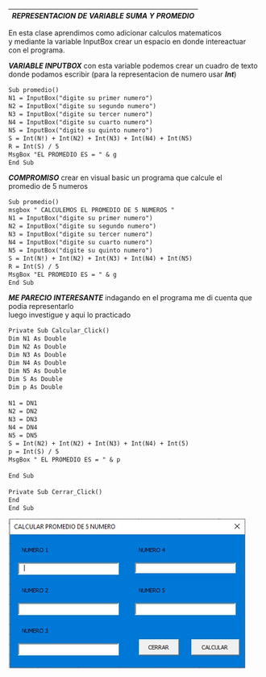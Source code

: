 | ***REPRESENTACION DE VARIABLE SUMA Y PROMEDIO*** |
| --------------------------------------------------------- |

En esta clase aprendimos como adicionar calculos matematicos<br>
y mediante la variable InputBox crear un espacio en donde intereactuar<br>
con el programa.

 ***VARIABLE INPUTBOX*** con esta variable podemos crear un cuadro de texto<br>
 donde podamos escribir (para la representacion de numero usar ***Int***)
```
Sub promedio()
N1 = InputBox("digite su primer numero")
N2 = InputBox("digite su segundo numero")
N3 = InputBox("digite su tercer numero")
N4 = InputBox("digite su cuarto numero")
N5 = InputBox("digite su quinto numero")
S = Int(N!) + Int(N2) + Int(N3) + Int(N4) + Int(N5)
R = Int(S) / 5
MsgBox "EL PROMEDIO ES = " & g
End Sub
```

  ***COMPROMISO*** crear en visual basic un programa que calcule el<br>
  promedio de 5 numeros

```
Sub promedio()
msgbox " CALCULEMOS EL PROMEDIO DE 5 NUMEROS "
N1 = InputBox("digite su primer numero")
N2 = InputBox("digite su segundo numero")
N3 = InputBox("digite su tercer numero")
N4 = InputBox("digite su cuarto numero")
N5 = InputBox("digite su quinto numero")
S = Int(N!) + Int(N2) + Int(N3) + Int(N4) + Int(N5)
R = Int(S) / 5
MsgBox "EL PROMEDIO ES = " & g
End Sub
```

   ***ME PARECIO INTERESANTE***
   indagando en el programa me di cuenta que podia representarlo<br>
   luego investigue y aqui lo practicado

```
Private Sub Calcular_Click()
Dim N1 As Double
Dim N2 As Double
Dim N3 As Double
Dim N4 As Double
Dim N5 As Double
Dim S As Double
Dim p As Double

N1 = DN1
N2 = DN2
N3 = DN3
N4 = DN4
N5 = DN5
S = Int(N2) + Int(N2) + Int(N3) + Int(N4) + Int(5)
p = Int(S) / 5
MsgBox " EL PROMEDIO ES = " & p

End Sub

Private Sub Cerrar_Click()
End
End Sub

```

![visualizacion](img/promedio.jpg)
